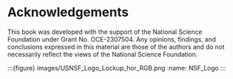 # Acknowledgements 

This book was developed with the support of the National Science Foundation under Grant No. OCE-2307504. Any opinions, findings, and conclusions expressed in this material are those of the authors and do not necessarily reflect the views of the National Science Foundation.

:::{figure} images/USNSF_Logo_Lockup_hor_RGB.png
:name: NSF_Logo
:::